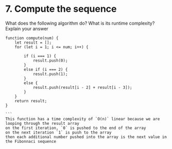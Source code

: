 # 7. Compute the sequence
What does the following algorithm do? What is its runtime complexity? Explain your answer

````
function compute(num) {
    let result = [];
    for (let i = 1; i <= num; i++) {

        if (i === 1) {
            result.push(0);
        }
        else if (i === 2) {
            result.push(1);
        }
        else {
            result.push(result[i - 2] + result[i - 3]);
        }
    }
    return result;
}

```
This function has a time complexity of `O(n)` linear because we are looping through the result array
on the first iteration, `0` is pushed to the end of the array
on the next iteration `1` is push to the array
then each additional number pushed into the array is the next value in the Fibonnaci sequence

